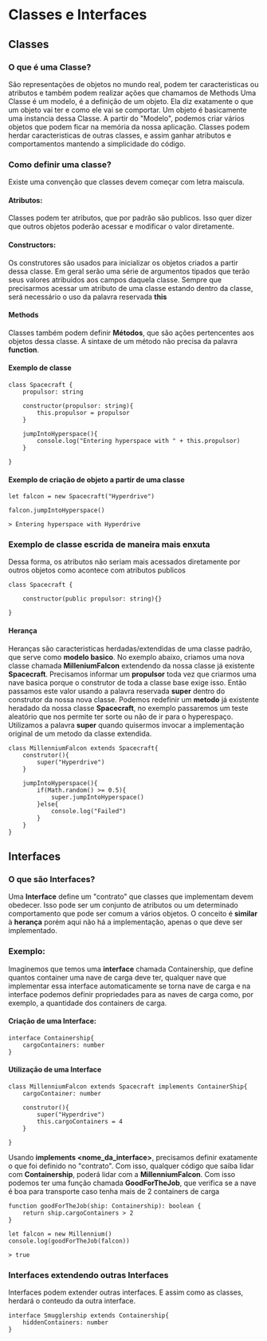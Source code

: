 # Classes e Interfaces

## Classes

### O que é uma Classe?

São representações de objetos no mundo real, podem ter caracteristicas ou atributos e também podem realizar ações que chamamos de Methods
Uma Classe é um modelo, é a definição de um objeto. Ela diz exatamente o que um objeto vai ter e como ele vai se comportar.
Um objeto é basicamente uma instancia dessa Classe. A partir do "Modelo", podemos criar vários objetos que podem ficar na memória da nossa aplicação.
Classes podem herdar caracteristicas de outras classes, e assim ganhar atributos e comportamentos mantendo a simplicidade do código.

### Como definir uma classe?

Existe uma convenção que classes devem começar com letra maiscula.

#### Atributos:

Classes podem ter atributos, que por padrão são publicos. Isso quer dizer que outros objetos poderão acessar e modificar o valor diretamente.

#### Constructors:

Os construtores são usados para inicializar os objetos criados a partir dessa classe. Em geral serão uma série de argumentos tipados que terão
seus valores atribuidos aos campos daquela classe. Sempre que precisarmos acessar um atributo de uma classe estando dentro da classe, será necessário
o uso da palavra reservada **this**

#### Methods

Classes também podem definir **Métodos**, que são ações pertencentes aos objetos dessa classe. A sintaxe de um método não precisa da palavra **function**.

#### Exemplo de classe

```
class Spacecraft {
    propulsor: string

    constructor(propulsor: string){
        this.propulsor = propulsor
    }

    jumpIntoHyperspace(){
        console.log("Entering hyperspace with " + this.propulsor)
    }

}
```

#### Exemplo de criação de objeto a partir de uma classe

```
let falcon = new Spacecraft("Hyperdrive")

falcon.jumpIntoHyperspace()

> Entering hyperspace with Hyperdrive
```

### Exemplo de classe escrida de maneira mais enxuta

Dessa forma, os atributos não seriam mais acessados diretamente por outros objetos como acontece com atributos publicos

```
class Spacecraft {

    constructor(public propulsor: string){}

}
```

#### Herança

Heranças são caracteristicas herdadas/extendidas de uma classe padrão, que serve como **modelo basico**.
No exemplo abaixo, criamos uma nova classe chamada **MilleniumFalcon** extendendo da nossa classe já existente **Spacecraft**.
Precisamos informar um **propulsor** toda vez que criarmos uma nave basica porque o construtor de toda a classe base exige isso. Então passamos este valor usando a palavra reservada **super** dentro do construtor da nossa nova classe.
Podemos redefinir um **metodo** já existente heradado da nossa classe **Spacecraft**, no exemplo passaremos um teste aleatório que nos permite ter sorte ou não de ir para o hyperespaço. Utilizamos a palavra **super** quando quisermos invocar a implementação original de um metodo da classe extendida.

```
class MillenniumFalcon extends Spacecraft{
    construtor(){
        super("Hyperdrive")
    }

    jumpIntoHyperspace(){
        if(Math.random() >= 0.5){
            super.jumpIntoHyperspace()
        }else{
            console.log("Failed")
        }
    }
}
```

## Interfaces

### O que são Interfaces?

Uma **Interface** define um "contrato" que classes que implementam devem obedecer. Isso pode ser um conjunto de atributos ou um determinado comportamento que pode ser comum a vários objetos. O conceito é **similar** à **herança** porém aqui não há a implementação, apenas o que deve ser implementado.

### Exemplo:

Imaginemos que temos uma **interface** chamada Containership, que define quantos container uma nave de carga deve ter, qualquer nave que implementar essa interface automaticamente se torna nave de carga e na interface podemos definir propriedades para as naves de carga como, por exemplo, a quantidade dos containers de carga.

#### Criação de uma Interface:

```
interface Containership{
    cargoContainers: number
}
```

#### Utilização de uma Interface

```
class MillenniumFalcon extends Spacecraft implements ContainerShip{
    cargoContainer: number

    construtor(){
        super("Hyperdrive")
        this.cargoContainers = 4
    }

}
```

Usando **implements <nome_da_interface>**, precisamos definir exatamente o que foi definido no "contrato". Com isso, qualquer código que saiba lidar com **Containership**, poderá lidar com a **MillenniumFalcon**. Com isso podemos ter uma função chamada **GoodForTheJob**, que verifica se a nave é boa para transporte caso tenha mais de 2 containers de carga

```
function goodForTheJob(ship: Containership): boolean {
    return ship.cargoContainers > 2
}

let falcon = new Millennium()
console.log(goodForTheJob(falcon))

> true

```

### Interfaces extendendo outras Interfaces

Interfaces podem extender outras interfaces. E assim como as classes, herdará o conteudo da outra interface.

```
interface Smugglership extends Containership{
    hiddenContainers: number
}
```

